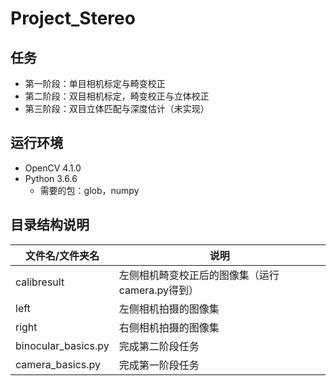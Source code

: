 # Project_Stereo
## 任务
- 第一阶段：单目相机标定与畸变校正
- 第二阶段：双目相机标定，畸变校正与立体校正
- 第三阶段：双目立体匹配与深度估计（未实现）

## 运行环境
- OpenCV 4.1.0
- Python 3.6.6
    - 需要的包：glob，numpy

## 目录结构说明
| 文件名/文件夹名 | 说明 |
| --- | --- |
| calibresult | 左侧相机畸变校正后的图像集（运行camera.py得到） |
| left | 左侧相机拍摄的图像集 |
| right | 右侧相机拍摄的图像集 |
| binocular_basics.py | 完成第二阶段任务 |
| camera_basics.py | 完成第一阶段任务 |
